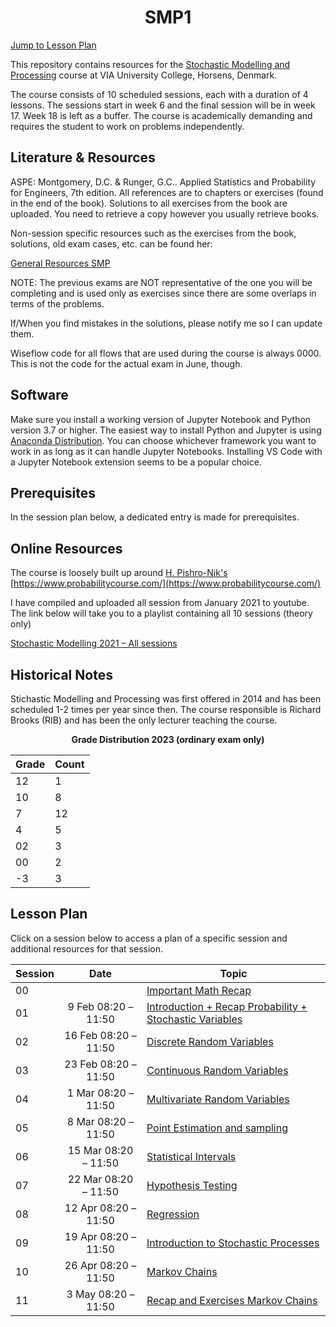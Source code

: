 <h1 align="center">SMP1</h1>

[Jump to Lesson Plan](#lesson-plan)

This repository contains resources for the [Stochastic Modelling and Processing](https://en.via.dk/tmh-courses/stochastic-modelling-and-processing) course at VIA University College, Horsens, Denmark.

The course consists of 10 scheduled sessions, each with a duration of 4 lessons. The sessions start in week 6 and the final session will be in week 17. Week 18 is left as a buffer. The course is academically demanding and requires the student to work on problems independently.

## Literature & Resources

ASPE: Montgomery, D.C. & Runger, G.C.. Applied Statistics and Probability for Engineers, 7th edition. All references are to chapters or exercises (found in the end of the book). Solutions to all exercises from the book are uploaded. You need to retrieve a copy however you usually retrieve books.

Non-session specific resources such as the exercises from the book, solutions, old exam cases, etc. can be found her:

[General Resources SMP](https://viaucdk-my.sharepoint.com/:f:/g/personal/rib_viauc_dk/Egbdbeb9oy1Oqk8hReXf2-wBibryPlLiVj2ujGdsvH5--w?e=liO02A)

NOTE: The previous exams are NOT representative of the one you will be completing and is used only as exercises since there are some overlaps in terms of the problems.

If/When you find mistakes in the solutions, please notify me so I can update them.

Wiseflow code for all flows that are used during the course is always 0000. This is not the code for the actual exam in June, though.

## Software

Make sure you install a working version of Jupyter Notebook and Python version 3.7 or higher. The easiest way to install Python and Jupyter is using [Anaconda Distribution](https://www.anaconda.com/products/distribution). You can choose whichever framework you want to work in as long as it can handle Jupyter Notebooks. Installing VS Code with a Jupyter Notebook extension seems to be a popular choice.

## Prerequisites

In the session plan below, a dedicated entry is made for prerequisites.

## Online Resources

The course is loosely built up around [H. Pishro-Nik's](http://www.ecs.umass.edu/pishro) [https://www.probabilitycourse.com/](https://www.probabilitycourse.com/)

I have compiled and uploaded all session from January 2021 to youtube. The link below will take you to a playlist containing all 10 sessions (theory only)

[Stochastic Modelling 2021 – All sessions](https://youtube.com/playlist?list=PL0bHDtI1FqFxv1ZxzsMn1sfYSxVSBbc05)

## Historical Notes

Stichastic Modelling and Processing was first offered in 2014 and has been scheduled 1-2 times per year since then. The course responsible is Richard Brooks (RIB) and has been the only lecturer teaching the course.


<div align="center">

**Grade Distribution 2023 (ordinary exam only)**

| Grade | Count |
|-------|-------|
| 12    | 1     |
| 10    | 8     |
| 7     | 12    |
| 4     | 5     |
| 02    | 3     |
| 00    | 2     |
| -3    | 3     |

</div>



## Lesson Plan

Click on a session below to access a plan of a specific session and additional resources for that session.

<div align="center">


| Session | Date                 | Topic                        |
| ------- | :----:               | ---------------------------- |
| 00      |                      | [Important Math Recap](/0_Important_MSE_Recap/README.md)                          |
| 01      | 9 Feb 08:20 – 11:50  | [Introduction + Recap Probability + Stochastic Variables](/01_Introduction_+_Recap_Probability_+_Stochastic_Variables/README.md) |
| 02      | 16 Feb 08:20 – 11:50 | [Discrete Random Variables](/02_Discrete_Random_Variables/README.md) |
| 03      | 23 Feb 08:20 – 11:50 | [Continuous Random Variables](/03_Continuous_Random_Variables/README.md) |
| 04      | 1 Mar 08:20 – 11:50  | [Multivariate Random Variables](/04_Multivariate_Random_Variables/README.md) |
| 05      | 8 Mar 08:20 – 11:50  | [Point Estimation and sampling](/05_Point_Estimation_and_sampling/README.md) |
| 06      | 15 Mar 08:20 – 11:50 | [Statistical Intervals](/06_Statistical_Intervals/README.md) |
| 07      | 22 Mar 08:20 – 11:50 | [Hypothesis Testing](/07_Hypothesis_Testing/README.md) |
| 08      | 12 Apr 08:20 – 11:50 | [Regression](/08_Regression/README.md) |
| 09      | 19 Apr 08:20 – 11:50 | [Introduction to Stochastic Processes](/09_Introduction_to_Stochastic_Processes/README.md)|
| 10      | 26 Apr  08:20 – 11:50 | [Markov Chains](/10_Markov_Chains/README.md) |
| 11      | 3 May  08:20 – 11:50 | [Recap and Exercises Markov Chains](/11_Recap_and_Exercises_Markov_Chains/README.md) |

</div>